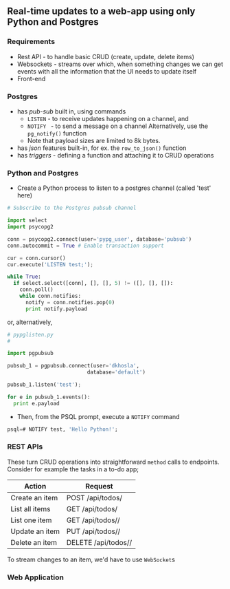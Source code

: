 ## Real-time updates to a web-app using only Python and Postgres

### Requirements

- Rest API - to handle basic CRUD (create, update, delete items)
- Websockets - streams over which, when something changes we can get events with all the information that the UI needs to update itself
- Front-end 

### Postgres 

- has *pub-sub* built in, using commands
  - `LISTEN` - to receive updates happening on a channel, and
  - `NOTIFY ` - to send a message on a channel
    Alternatively, use the `pg_notify()` function
  - Note that payload sizes are limited to 8k bytes. 
- has *json* features built-in, for ex. the `row_to_json()` function
- has *triggers* - defining a function and attaching it to CRUD operations

### Python and Postgres

- Create a Python process to listen to a postgres channel (called 'test' here)

```python
# Subscribe to the Postgres pubsub channel

import select
import psycopg2

conn = psycopg2.connect(user='pypg_user', database='pubsub')
conn.autocommit = True # Enable transaction support

cur = conn.cursor()
cur.execute('LISTEN test;');

while True:
  if select.select([conn], [], [], 5) != ([], [], []):
    conn.poll()
    while conn.notifies:
      notify = conn.notifies.pop(0)
      print notify.payload
```

or, alternatively,

```python
# pypglisten.py
# 

import pgpubsub

pubsub_1 = pgpubsub.connect(user='dkhosla', 
                          database='default')

pubsub_1.listen('test');

for e in pubsub_1.events():
  print e.payload
```

- Then, from the PSQL prompt, execute a `NOTIFY` command

```sql
psql=# NOTIFY test, 'Hello Python!';
```

### REST APIs

These turn CRUD operations into straightforward `method` calls to endpoints. Consider for example the tasks in a to-do app;

| Action         | Request                 |
| -------------- | ----------------------- |
| Create an item | POST /api/todos/        |
| List all items | GET /api/todos/         |
| List one item  | GET /api/todos/<id>/    |
| Update an item | PUT /api/todos/<id>/    |
| Delete an item | DELETE /api/todos/<id>/ |

To stream changes to an item, we'd have to use `WebSocket`s

### Web Application

